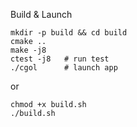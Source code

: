 Build & Launch
```
mkdir -p build && cd build
cmake ..
make -j8
ctest -j8   # run test
./cgol      # launch app
```
or
```
chmod +x build.sh
./build.sh
```
